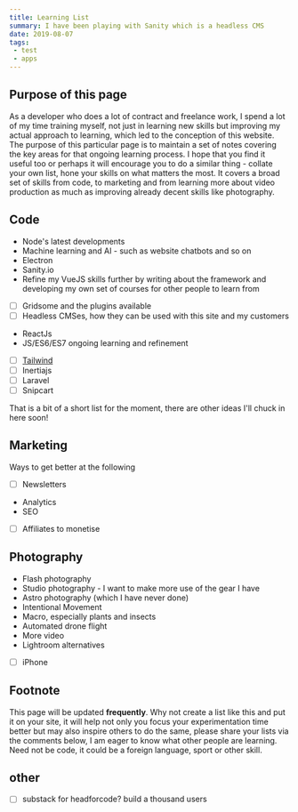 ```yaml
---
title: Learning List
summary: I have been playing with Sanity which is a headless CMS 
date: 2019-08-07
tags:
 - test
 - apps
---
```


## Purpose of this page

As a developer who does a lot of contract and freelance work, I spend a lot of my time training myself, not just in learning new skills but improving my actual approach to learning, which led to the conception of this website. The purpose of this particular page is to maintain a set of notes covering the key areas for that ongoing learning process. I hope that you find it useful too or perhaps it will encourage you to do a similar thing - collate your own list, hone your skills on what matters the most. It covers a broad set of skills from code, to marketing and from learning more about video production as much as improving already decent skills like photography.

## Code

- Node's latest developments
- Machine learning and AI - such as website chatbots and so on
- Electron 
- Sanity.io
- Refine my VueJS skills further by writing about the framework and developing my own set of courses for other people to learn from
- [ ] Gridsome and the plugins available
- [ ] Headless CMSes, how they can be used with this site and my customers
- ReactJs
- JS/ES6/ES7 ongoing learning and refinement
- [ ] [Tailwind](./tailwind)
- [ ] Inertiajs
- [ ] Laravel
- [ ] Snipcart

That is a bit of a short list for the moment, there are other ideas I'll chuck in here soon!

## Marketing

Ways to get better at the following

- [ ] Newsletters
- Analytics
- SEO
- [ ] Affiliates to monetise 

## Photography

- Flash photography
- Studio photography - I want to make more use of the gear I have
- Astro photography (which I have never done)
- Intentional Movement
- Macro, especially plants and insects
- Automated drone flight
- More video
- Lightroom alternatives
- [ ] iPhone

## Footnote

This page will be updated __frequently__. Why not create a list like this and put it on your site, it will help not only you focus your experimentation time better but may also inspire others to do the same, please share your lists via the comments below, I am eager to know what other people are learning. Need not be code, it could be a foreign language, sport or other skill.

## other
- [ ] substack for headforcode? build a thousand users